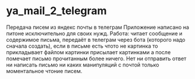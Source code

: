 # ya_mail_2_telegram
Передача писем из яндекс почты в телеграм
Приложение написано на питоне исключительно для своих нужд. 
Работа: читает сообщение и содержимое письма, передаёт в телеграм через бота (которого надо сначала создать),
если в письме есть чтото не картинка то прикладывает файлом картинки присылает картинками а после помечает письмо прочитанным более ничего.
Нет ни отправить ответ ни написать письмо ни каких манипуляций с почтой только моментальное чтоние писем.
